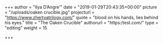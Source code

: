 +++
author = "Ilya D’Angre’"
date = "2019-01-29T20:43:35+00:00"
picture = "/uploads/oaken crucible.jpg"
projecturl = "https://www.zhertvatrilogy.com/"
quote = "blood on his hands,  lies behind his eyes."
title = "The Oaken Crucible"
authorurl = "https:/test.com/"
type = "editing"
weight = 15

+++
